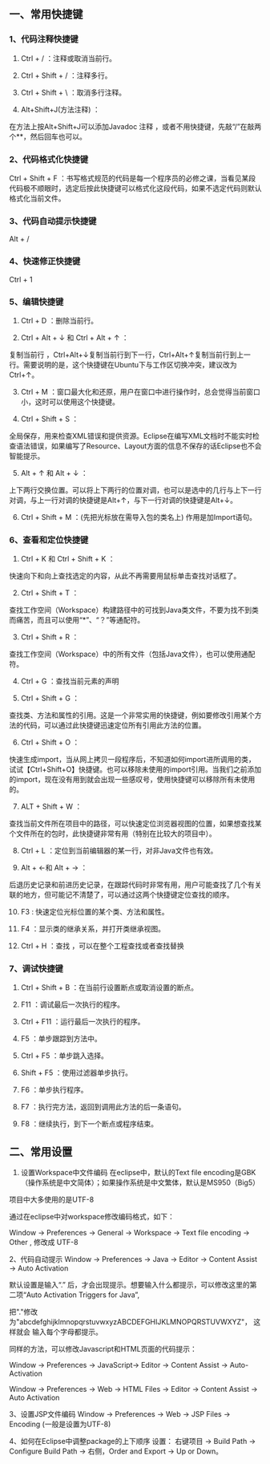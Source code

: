 ## 一、常用快捷键
### 1、代码注释快捷键
1. Ctrl + / ：注释或取消当前行。

2. Ctrl + Shift + / ：注释多行。

3. Ctrl + Shift + \ ：取消多行注释。

4. Alt+Shift+J(方法注释) ：

在方法上按Alt+Shift+J可以添加Javadoc 注释 ，或者不用快捷键，先敲“/”在敲两个**，然后回车也可以。

### 2、代码格式化快捷键
Ctrl + Shift + F ：书写格式规范的代码是每一个程序员的必修之课，当看见某段代码极不顺眼时，选定后按此快捷键可以格式化这段代码，如果不选定代码则默认格式化当前文件。

### 3、代码自动提示快捷键
Alt + /

### 4、快速修正快捷键
Ctrl + 1

###  5、编辑快捷键

1. Ctrl + D ：删除当前行。

2. Ctrl + Alt + ↓ 和 Ctrl + Alt + ↑ ：

复制当前行 ，Ctrl+Alt+↓复制当前行到下一行，Ctrl+Alt+↑复制当前行到上一行。需要说明的是，这个快捷键在Ubuntu下与工作区切换冲突，建议改为Ctrl+↑。

3. Ctrl + M ：窗口最大化和还原，用户在窗口中进行操作时，总会觉得当前窗口小，这时可以使用这个快捷键。

4. Ctrl + Shift + S ：

全局保存，用来检查XML错误和提供资源。Eclipse在编写XML文档时不能实时检查语法错误，如果编写了Resource、Layout方面的信息不保存的话Eclipse也不会智能提示。

5. Alt + ↑ 和 Alt + ↓ ：

上下两行交换位置。可以将上下两行的位置对调，也可以是选中的几行与上下一行对调，与上一行对调的快捷键是Alt+↑，与下一行对调的快捷键是Alt+↓。

6. Ctrl + Shift + M ：(先把光标放在需导入包的类名上) 作用是加Import语句。

###  6、查看和定位快捷键

1. Ctrl + K 和 Ctrl + Shift + K ：

快速向下和向上查找选定的内容，从此不再需要用鼠标单击查找对话框了。

2. Ctrl + Shift + T ：

查找工作空间（Workspace）构建路径中的可找到Java类文件，不要为找不到类而痛苦，而且可以使用“*”、“？”等通配符。

3. Ctrl + Shift + R ：

查找工作空间（Workspace）中的所有文件（包括Java文件），也可以使用通配符。

4. Ctrl + G ：查找当前元素的声明

5. Ctrl + Shift + G ：

查找类、方法和属性的引用。这是一个非常实用的快捷键，例如要修改引用某个方法的代码，可以通过此快捷键迅速定位所有引用此方法的位置。

6. Ctrl + Shift + O ：

快速生成import，当从网上拷贝一段程序后，不知道如何import进所调用的类，试试【Ctrl+Shift+O】快捷键。也可以移除未使用的import引用。当我们之前添加的import，现在没有用到就会出现一些感叹号，使用快捷键可以移除所有未使用的。

7. ALT + Shift + W ：

查找当前文件所在项目中的路径，可以快速定位浏览器视图的位置，如果想查找某个文件所在的包时，此快捷键非常有用（特别在比较大的项目中）。

8. Ctrl + L ：定位到当前编辑器的某一行，对非Java文件也有效。

9. Alt + ←和 Alt + → ：

后退历史记录和前进历史记录，在跟踪代码时非常有用，用户可能查找了几个有关联的地方，但可能记不清楚了，可以通过这两个快捷键定位查找的顺序。

10. F3 : 快速定位光标位置的某个类、方法和属性。

11. F4 ：显示类的继承关系，并打开类继承视图。

12. Ctrl + H ：查找 ，可以在整个工程查找或者查找替换

###  7、调试快捷键

1. Ctrl + Shift + B ：在当前行设置断点或取消设置的断点。

2. F11 ：调试最后一次执行的程序。

3. Ctrl + F11 ：运行最后一次执行的程序。

4. F5 ：单步跟踪到方法中。

5. Ctrl + F5 ：单步跳入选择。

6. Shift + F5 ：使用过滤器单步执行。

7. F6 ：单步执行程序。

8. F7 ：执行完方法，返回到调用此方法的后一条语句。

9. F8 ：继续执行，到下一个断点或程序结束。

## 二、常用设置
1. 设置Workspace中文件编码
在eclipse中，默认的Text file encoding是GBK（操作系统是中文简体）；如果操作系统是中文繁体，默认是MS950（Big5）

项目中大多使用的是UTF-8

通过在eclipse中对workspace修改编码格式，如下：

Window -> Preferences -> General -> Workspace -> Text file encoding -> Other , 修改成 UTF-8

2、代码自动提示
Window -> Preferences -> Java -> Editor -> Content Assist -> Auto Activation

默认设置是输入“.” 后，才会出现提示。想要输入什么都提示，可以修改这里的第二项“Auto Activation Triggers for Java”,

把"."修改为"abcdefghijklmnopqrstuvwxyzABCDEFGHIJKLMNOPQRSTUVWXYZ"， 这样就会 输入每个字母都提示。

同样的方法，可以修改Javascript和HTML页面的代码提示：

Window -> Preferences -> JavaScript-> Editor -> Content Assist -> Auto-Activation

Window -> Preferences -> Web -> HTML Files -> Editor -> Content Assist -> Auto Activation

3、设置JSP文件编码
Window -> Preferences -> Web -> JSP Files -> Encoding (一般是设置为UTF-8)

4、如何在Eclipse中调整package的上下顺序
设置： 右键项目 -> Build Path -> Configure Build Path -> 右侧，Order and Export -> Up or Down。
